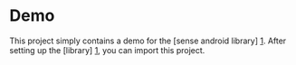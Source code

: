 # Demo

This project simply contains a demo for the [sense android library] [1]. After setting up the [library] [1], you can import this project.

[1]: https://github.com/senseobservationsystems/sense-android-library
